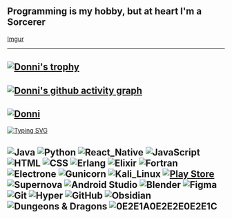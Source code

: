## Programming is my hobby, but at heart I'm a Sorcerer

[Imgur](https://i.imgur.com/5uuGJin.gifv)

---
[![Donni's trophy](https://github-profile-trophy.vercel.app/?username=Chikkago&ryo-ma&no-bg=true&margin-w=3&column=-1&theme=matrix&no-frame=true)](https://github.com/Chikkago)
---
[![Donni's github activity graph](https://activity-graph.herokuapp.com/graph?username=Chikkago&theme=chartreuse-dark&line=036936&custom_title=I%20said%20that%20I%20am%20a%20sorcerer&radius=15)](https://github.com/Chikkago)
---
[![Donni](https://github-profile-summary-cards.vercel.app/api/cards/profile-details?username=Chikkago&theme=github_dark)](https://github.com/Chikkago)
---
[![Typing SVG](https://readme-typing-svg.herokuapp.com?font=Fira+Code&pause=1000&color=04DA13&width=435&lines=Language+and+tools)](https://vk.com/mr.integral)

![Java](https://img.shields.io/badge/-Java-black?style=for-the-badge&logo=CoffeeScript&logoColor=orange)
![Python](https://img.shields.io/badge/Python-black?style=for-the-badge&logo=Python&logoColor=blue)
![React_Native](https://img.shields.io/badge/React_Native-black?style=for-the-badge&logo=React)
![JavaScript](https://img.shields.io/badge/JavaScript-black?style=for-the-badge&logo=JavaScript)
![HTML](https://img.shields.io/badge/Html-black?style=for-the-badge&logo=HTML5)
![CSS](https://img.shields.io/badge/Css-black?style=for-the-badge&logo=CSS3&logoColor=blue)
![Erlang](https://img.shields.io/badge/Erlang-black?style=for-the-badge&logo=Erlang&logoColor=A90533)
![Elixir](https://img.shields.io/badge/Elixir-black?style=for-the-badge&logo=Elixir&logoColor=4B275F)
![Fortran](https://img.shields.io/badge/Fortran-black?style=for-the-badge&logo=Fortran&logoColor=734F96)
![Electrone](https://img.shields.io/badge/Electron-black?style=for-the-badge&logo=Electron&logoColor=47848F)
![Gunicorn](https://img.shields.io/badge/Gunicorn-black?style=for-the-badge&logo=Gunicorn)
![Kali_Linux](https://img.shields.io/badge/Kali_Linux-black?style=for-the-badge&logo=KaliLinux&logoColor=white&logoWidth=12)
[![Play Store](https://img.shields.io/badge/PlayStore-black?style=for-the-badge&labelColor=black&logo=android)](https://play.google.com/)
![Supernova](https://img.shields.io/badge/Supernova-black?style=for-the-badge&logo=saturn&logoColor=white)
![Android Studio](https://img.shields.io/badge/Android_Studio-black?style=for-the-badge&logo=androidstudio)
![Blender](https://img.shields.io/badge/Blender-black?style=for-the-badge&logo=blender)
![Figma](https://img.shields.io/badge/Figma-black?style=for-the-badge&logo=figma)
![Git](https://img.shields.io/badge/Git-black?style=for-the-badge&logo=git)
![Hyper](https://img.shields.io/badge/Hyper-black?style=for-the-badge&logo=Hyper)
![GitHub](https://img.shields.io/badge/GitHub-black?style=for-the-badge&logo=github)
![Obsidian](https://img.shields.io/badge/Obsidian-black?style=for-the-badge&logo=Obsidian&logoColor=483699)
![Dungeons & Dragons](https://img.shields.io/badge/Dungeons_&_Dragons-black?style=for-the-badge&logo=dungeonsanddragons&logoColor=red)
![0E2E1A0E2E2E0E2E1C](https://img.shields.io/badge/0E2E1A0E2E2E0E2E1C-black?style=for-the-badge&logo=Pastebin&logoColor=white)
---


